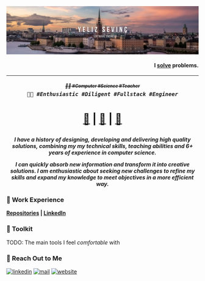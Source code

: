 [<img align="center" alt="yelizsevinc" src="img/header.png"/>](https://www.linkedin.com/in/yelizsevinc/)

<h4 align="right">

I <ins>solve</ins> problems.

</h4>

---

<h6 align="center">
    <sup><strong><del>
        👩‍🏫 #Computer #Science #Teacher
    </del></strong></sup>
    <br/>
    <samp><strong>
        👩‍💻 #Enthusiastic #Diligent #Fullstack #Engineer
    </strong></samp>

</h6>

<h1 align="center">

<b>[🏢](#-work-experience) | [👜](#-toolkit) | [💬](#-reach-out-to-me)</b>

</h1>

<h5 align="center">

I have a history of designing, developing and delivering high quality solutions, combining my my technical skills, teaching abilities and 6+ years of experience in computer science.

I can quickly absorb new information and transform it into creative solutions. I am enthusiastic about seeking new challenges to refine my skills and expand my knowledge to meet objectives in a more efficient way.

</h5>

### 🏢 Work Experience

<b>[Repositories](https://github.com/yelizsevinc?tab=repositories) | [LinkedIn](https://www.linkedin.com/in/yelizsevinc/)</b>

### 👜 Toolkit

TODO: The main tools I feel _comfortable_ with

### 💬 Reach Out to Me

[![linkedin][linkedin-badge]](https://www.linkedin.com/in/yelizsevinc/)
[![mail][mail-badge]](mailto:yelizondessevinc@gmail.com)
[![website][website-badge]](http://yeliz.sevinc.cloud/#/)

<!--
Social Badge References
-->

[linkedin-badge]: https://img.shields.io/badge/LinkedIn-0077B5?style=for-the-badge&logo=linkedin&logoColor=white
[mail-badge]: https://img.shields.io/badge/Gmail-D14836?style=for-the-badge&logo=gmail&logoColor=white
[website-badge]: https://img.shields.io/badge/website-000000?style=for-the-badge&logo=About.me&logoColor=white
